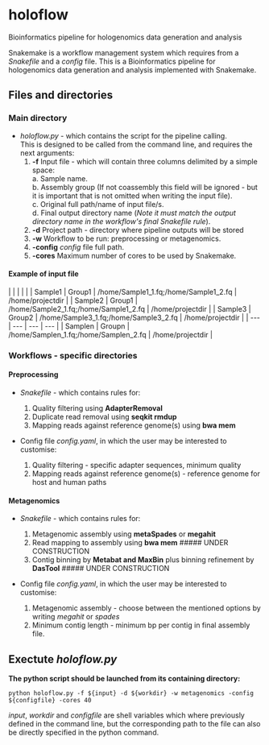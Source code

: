 # holoflow
Bioinformatics pipeline for hologenomics data generation and analysis

Snakemake is a workflow management system which requires from a *Snakefile* and a *config* file. This is a Bioinformatics pipeline for hologenomics data generation and analysis implemented with Snakemake.

## Files and directories
### Main directory
- *holoflow.py* - which contains the script for the pipeline calling.  
This is designed to be called from the command line, and requires the next arguments:  
  1. **-f** Input file - which will contain three columns delimited by a simple space:  
    a. Sample name.  
    b. Assembly group (If not coassembly this field will be ignored - but it is important that is not omitted when writing the input file).  
    c. Original full path/name of input file/s.  
    d. Final output directory name (*Note it must match the output directory name in the workflow's final Snakefile rule*).    
  2. **-d** Project path - directory where pipeline outputs will be stored
  3. **-w** Workflow to be run: preprocessing or metagenomics.
  4. **-config** *config* file full path.
  5.  **-cores** Maximum number of cores to be used by Snakemake.

#### Example of input file
|   |   |   |   |
| Sample1 | Group1 | /home/Sample1_1.fq;/home/Sample1_2.fq | /home/projectdir |
| Sample2 | Group1 | /home/Sample2_1.fq;/home/Sample1_2.fq | /home/projectdir |
| Sample3 | Group2 | /home/Sample3_1.fq;/home/Sample3_2.fq | /home/projectdir |
| --- | --- | --- | --- |
| Samplen | Groupn | /home/Samplen_1.fq;/home/Samplen_2.fq | /home/projectdir |
  
### Workflows - specific directories
#### Preprocessing
- *Snakefile* - which contains rules for:
  1. Quality filtering using **AdapterRemoval** 
  2. Duplicate read removal using **seqkit rmdup**
  3. Mapping reads against reference genome(s) using **bwa mem**
  
- Config file *config.yaml*, in which the user may be interested to customise:
  1. Quality filtering - specific adapter sequences, minimum quality
  2. Mapping reads against reference genome(s) - reference genome for host and human paths
  
  
#### Metagenomics
- *Snakefile* - which contains rules for:
  1. Metagenomic assembly using **metaSpades** or **megahit**
  2. Read mapping to assembly using **bwa mem** ##### UNDER CONSTRUCTION
  3. Contig binning by **Metabat and MaxBin** plus binning refinement by **DasTool** ##### UNDER CONSTRUCTION
  
- Config file *config.yaml*, in which the user may be interested to customise:
  1. Metagenomic assembly - choose between the mentioned options by writing *megahit* or *spades*
  2. Minimum contig length - minimum bp per contig in final assembly file.

  
## Exectute *holoflow.py*
**The python script should be launched from its containing directory:**
```
python holoflow.py -f ${input} -d ${workdir} -w metagenomics -config ${configfile} -cores 40
```
*input*, *workdir* and *configfile* are shell variables which where previously defined in the command line, but the corresponding path to the file can also be directly specified in the python command. 




